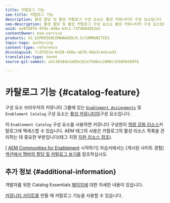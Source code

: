 ```yaml
---
title: 카탈로그 기능
seo-title: 카탈로그 기능
description: 활성 할당 및 활성 카탈로그 구성 요소는 활성 커뮤니티의 구성 요소입니다
seo-description: 활성 할당 및 활성 카탈로그 구성 요소는 활성 커뮤니티의 구성 요소입니다
uuid: ee9fd9f6-9f8e-4d8a-b4c1-73f466dd52e2
contentOwner: msm-service
products: SG_EXPERIENCEMANAGER/6.5/COMMUNITIES
topic-tags: authoring
content-type: reference
discoiquuid: 7cd7921e-6438-450a-a676-9da3c4a5ced3
translation-type: tm+mt
source-git-commit: a3c303d4e3a85e1b2e794bec2006c335056309fb

---
```



# 카탈로그 기능 {#catalog-feature}

구성 요소 브라우저의 커뮤니티 그룹에 있는 [`Enablement Assignments`](assignments.md) 및 `Enablement Catalog` 구성 요소는 [활성 커뮤니티의](overview.md#enablement-community)구성 요소입니다.

이 `Enablement Catalog` 구성 요소를 사용하면 커뮤니티 구성원이 [역량 강화 리소스](resources.md)카탈로그에 액세스할 수 있습니다. AEM 태그의 사용은 카탈로그의 활성 리소스 목록을 관리하는 데 중요한 부분입니다(태그 지정 [지원 리소스 참조](tag-resources.md)).

[ [AEM Communities for Enablement](getting-started-enablement.md) 시작하기] 자습서에서는 [게시된 사이트 경험] [섹션에서 멤버의 할당 및 카탈로그 보기를](enablement-published-site.md) 참조하십시오.

## 추가 정보 {#additional-information}

개발자를 위한 Catalog Essentials [페이지에](catalog-developer-essentials.md) 대한 자세한 내용이 있습니다.

[커뮤니티 사이트를](functions.md#catalog-function) [](sites-console.md)만들 때 카탈로그 기능을 사용할 수 있습니다.
